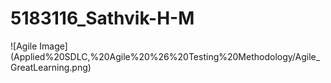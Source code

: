 # 5183116\_Sathvik-H-M



!\[Agile Image](Applied%20SDLC,%20Agile%20%26%20Testing%20Methodology/Agile\_GreatLearning.png)



